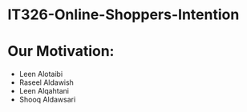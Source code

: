 # IT326-Online-Shoppers-Intention

<H1>Our Motivation:</H1>
<h4>
  
</h4>

<ul>
<li>Leen Alotaibi</li>
<li>Raseel Aldawish</li>
<li>Leen Alqahtani</li>
<li>Shooq Aldawsari</li>

</ul>
